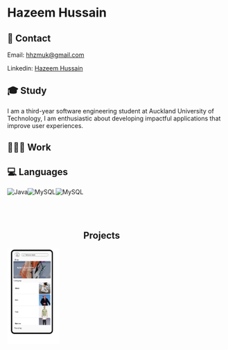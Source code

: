 # Hazeem Hussain 

## 👋 Contact

Email: hhzmuk@gmail.com

Linkedin: [Hazeem Hussain](https://www.linkedin.com/in/hazeem-hussain-15134b156/)


## 🎓 Study
I am a third-year software engineering student at Auckland University of Technology, I am enthusiastic about developing impactful applications that improve user experiences.


## 👨🏽‍💻 Work


## 💻 Languages
<img align = "left" alt = "Java" height = "70px" src = "https://logos-world.net/wp-content/uploads/2022/07/Java-Logo.png" />
<img align = "left" alt = "MySQL" height = "100px" src = "https://cdn.freebiesupply.com/logos/large/2x/mysql-5-logo-png-transparent.png" />
<img align = "left" alt = "MySQL" height = "100px" src = "https://www.logo.wine/a/logo/C%2B%2B/C%2B%2B-Logo.wine.svg" />

<br><br><br><br>

## Projects
<div style="diplay:flex">
  <img width="24%" src = "https://github.com/HazeemHussain/HazeemHussain/blob/main/Main%20page%20UI%20design%20(Updated).png?raw=true">
</div>
